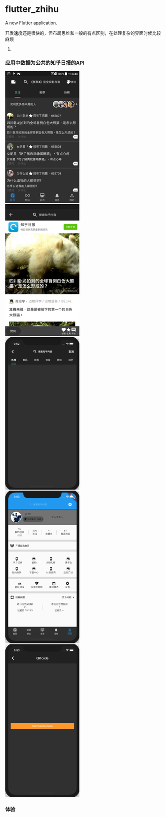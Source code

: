 # flutter_zhihu

A new Flutter application.

开发速度还是很快的，但布局思维和一般的有点区别，在处理复杂的界面时候比较麻烦

1. 

### 应用中数据为公共的知乎日报的API

<img src="https://github.com/kuyu132/zhihu-flutter/blob/master/doc/001.png" width="240">
<br/>
<img src="https://github.com/kuyu132/zhihu-flutter/blob/master/doc/005.png" width="240">
<br/>
<img src="https://github.com/kuyu132/zhihu-flutter/blob/master/doc/002.png" width="240">
<br/>
<img src="https://github.com/kuyu132/zhihu-flutter/blob/master/doc/003.png" width="240">
<br/>
<img src="https://github.com/kuyu132/zhihu-flutter/blob/master/doc/004.png" width="240">

### 体验 


